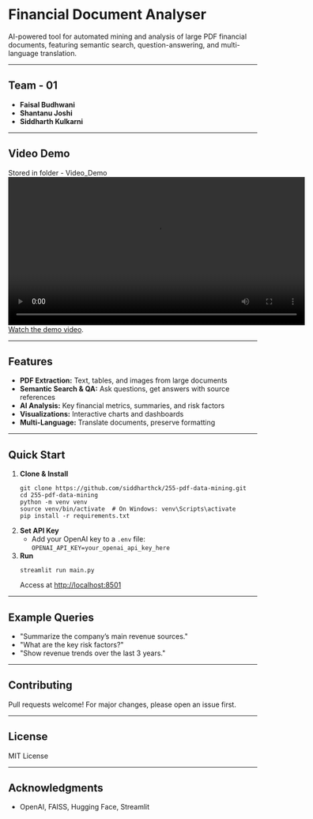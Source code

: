 # Financial Document Analyser

AI-powered tool for automated mining and analysis of large PDF financial documents, featuring semantic search, question-answering, and multi-language translation.

---

## Team - 01 

- **Faisal Budhwani**  
- **Shantanu Joshi**  
- **Siddharth Kulkarni**  

---

## Video Demo
Stored in folder - Video_Demo
<video src="Video_Demo/video1292717714.mp4" width="600" controls></video>  
[Watch the demo video](Video_Demo/video1292717714.mp4).

---

## Features

- **PDF Extraction:** Text, tables, and images from large documents
- **Semantic Search & QA:** Ask questions, get answers with source references
- **AI Analysis:** Key financial metrics, summaries, and risk factors
- **Visualizations:** Interactive charts and dashboards
- **Multi-Language:** Translate documents, preserve formatting

---

## Quick Start

1. **Clone & Install**
    ```
    git clone https://github.com/siddharthck/255-pdf-data-mining.git
    cd 255-pdf-data-mining
    python -m venv venv
    source venv/bin/activate  # On Windows: venv\Scripts\activate
    pip install -r requirements.txt
    ```
2. **Set API Key**
    - Add your OpenAI key to a `.env` file:  
      `OPENAI_API_KEY=your_openai_api_key_here`
3. **Run**
    ```
    streamlit run main.py
    ```
    Access at [http://localhost:8501](http://localhost:8501)

---

## Example Queries

- "Summarize the company’s main revenue sources."
- "What are the key risk factors?"
- "Show revenue trends over the last 3 years."

---

## Contributing

Pull requests welcome! For major changes, please open an issue first.

---

## License

MIT License

---

## Acknowledgments

- OpenAI, FAISS, Hugging Face, Streamlit
